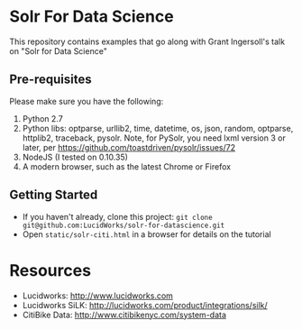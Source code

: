 # Solr For Data Science

This repository contains examples that go along with Grant Ingersoll's talk on "Solr for Data Science"

## Pre-requisites

Please make sure you have the following:

1. Python 2.7 
1. Python libs: optparse, urllib2, time, datetime, os, json, random, optparse, httplib2, traceback, pysolr.  Note, for PySolr, you need lxml version 3 or later, per https://github.com/toastdriven/pysolr/issues/72
1. NodeJS (I tested on 0.10.35)
1. A modern browser, such as the latest Chrome or Firefox

## Getting Started 

* If you haven't already, clone this project: `git clone git@github.com:LucidWorks/solr-for-datascience.git`
* Open `static/solr-citi.html` in a browser for details on the tutorial

# Resources

* Lucidworks: http://www.lucidworks.com
* Lucidworks SiLK: http://lucidworks.com/product/integrations/silk/
* CitiBike Data: http://www.citibikenyc.com/system-data
